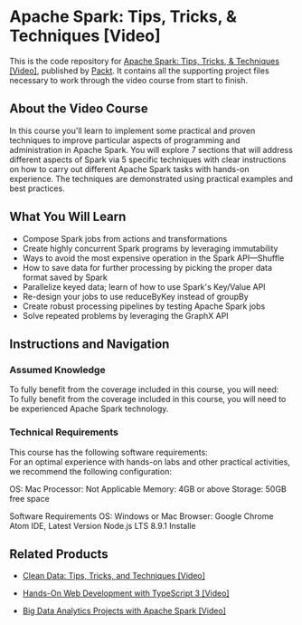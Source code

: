 # Apache Spark: Tips, Tricks, & Techniques [Video]
This is the code repository for [Apache Spark: Tips, Tricks, & Techniques [Video]](https://www.packtpub.com/application-development/apache-spark-tips-tricks-techniques-video?utm_source=github&utm_medium=repository&utm_campaign=9781789801125), published by [Packt](https://www.packtpub.com/?utm_source=github). It contains all the supporting project files necessary to work through the video course from start to finish.
## About the Video Course
In this course you'll learn to implement some practical and proven techniques to improve particular aspects of programming and administration in Apache Spark. You will explore 7 sections that will address different aspects of Spark via 5 specific techniques with clear instructions on how to carry out different Apache Spark tasks with hands-on experience. The techniques are demonstrated using practical examples and best practices.

<H2>What You Will Learn</H2>
<DIV class=book-info-will-learn-text>
<UL>
<LI>Compose Spark jobs from actions and transformations 
<LI>Create highly concurrent Spark programs by leveraging immutability 
<LI>Ways to avoid the most expensive operation in the Spark API—Shuffle 
<LI>How to save data for further processing by picking the proper data format saved by Spark 
<LI>Parallelize keyed data; learn of how to use Spark's Key/Value API 
<LI>Re-design your jobs to use reduceByKey instead of groupBy 
<LI>Create robust processing pipelines by testing Apache Spark jobs 
<LI>Solve repeated problems by leveraging the GraphX API </LI></UL></DIV>

## Instructions and Navigation
### Assumed Knowledge
To fully benefit from the coverage included in this course, you will need:<br/>
To fully benefit from the coverage included in this course, you will need to be
experienced Apache Spark technology.
### Technical Requirements
This course has the following software requirements:<br/>
For an optimal experience with hands-on labs and other practical activities, we recommend the following configuration:

OS: Mac
Processor: Not Applicable
Memory: 4GB or above
Storage: 50GB free space

Software Requirements
OS: Windows or Mac
Browser: Google Chrome
Atom IDE, Latest Version
Node.js LTS 8.9.1 Installe


## Related Products
* [Clean Data: Tips, Tricks, and Techniques [Video]](https://www.packtpub.com/big-data-and-business-intelligence/clean-data-tips-tricks-and-techniques-video?utm_source=github&utm_medium=repository&utm_campaign=9781789808902)

* [Hands-On Web Development with TypeScript 3 [Video]](https://www.packtpub.com/application-development/hands-web-development-typescript-3-video?utm_source=github&utm_medium=repository&utm_campaign=9781789616095)

* [Big Data Analytics Projects with Apache Spark [Video]](https://www.packtpub.com/big-data-and-business-intelligence/big-data-analytics-projects-apache-spark-video?utm_source=github&utm_medium=repository&utm_campaign=9781789132373)


